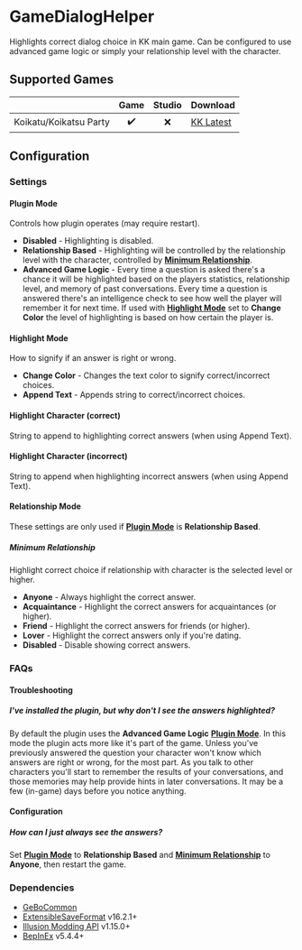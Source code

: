 # GameDialogHelper

Highlights correct dialog choice in KK main game. Can be configured to use advanced game logic or simply your relationship level with the character.

## Supported Games

|                         | Game  | Studio  | Download     |
| ----------------------: | :---: | :-----: | ------------ |
| Koikatu/Koikatsu Party  | ✔️     | ❌      | [KK Latest]  |

## Configuration

### Settings

#### Plugin Mode

Controls how plugin operates (may require restart). 

- **Disabled** - Highlighting is disabled.
- **Relationship Based** - Highlighting will be controlled by the relationship level with the character, controlled by **[Minimum Relationship](#minimum-relationship)**.
- **Advanced Game Logic** - Every time a question is asked there's a chance it will be highlighted based on the players statistics, relationship level, and memory of past conversations.  Every time a question is answered there's an intelligence check to see how well the player will remember it for next time.  If used with **[Highlight Mode](#highlight-mode)** set to **Change Color** the level of highlighting is based on how certain the player is.


#### Highlight Mode

How to signify if an answer is right or wrong.

- **Change Color** - Changes the text color to signify correct/incorrect choices.
- **Append Text** - Appends string to correct/incorrect choices.

#### Highlight Character (correct)

String to append to highlighting correct answers (when using Append Text).

#### Highlight Character (incorrect)

String to append when highlighting incorrect answers (when using Append Text).

#### Relationship Mode

These settings are only used if **[Plugin Mode](#plugin-mode)** is **Relationship Based**.

##### Minimum Relationship

Highlight correct choice if relationship with character is the selected level 
or higher.

- **Anyone** - Always highlight the correct answer.
- **Acquaintance** - Highlight the correct answers for acquaintances (or higher).
- **Friend** - Highlight the correct answers for friends (or higher).
- **Lover** - Highlight the correct answers only if you're dating.
- **Disabled** - Disable showing correct answers.

### FAQs

#### Troubleshooting

##### I've installed the plugin, but why don't I see the answers highlighted?

By default the plugin uses the **Advanced Game Logic** **[Plugin Mode](#plugin-mode)**.  In this mode the plugin acts more like it's part of the game. Unless you've previously answered the question your character won't know which answers are right or wrong, for the most part.  As you talk to other characters you'll start to remember the results of your conversations, and those memories may help provide hints in later conversations.  It may be a few (in-game) days before you notice anything.

#### Configuration

##### How can I just always see the answers?

Set **[Plugin Mode](#plugin-mode)** to **Relationship Based** and **[Minimum Relationship](#minimum-relationship)** to **Anyone**, then restart the game.


### Dependencies

- [GeBoCommon](https://github.com/GeBo1/GeBoPlugins)
- [ExtensibleSaveFormat](https://github.com/IllusionMods/BepisPlugins) v16.2.1+
- [Illusion Modding API](https://github.com/IllusionMods/IllusionModdingAPI) v1.15.0+
- [BepInEx](https://github.com/BepInEx/BepInEx) v5.4.4+

[//]: # (## Latest Links)

[KK Latest]: https://github.com/GeBo1/GeBoPlugins/releases/download/r29/KK_GameDialogHelper.v1.0.1.2.zip "v1.0.1.2"
